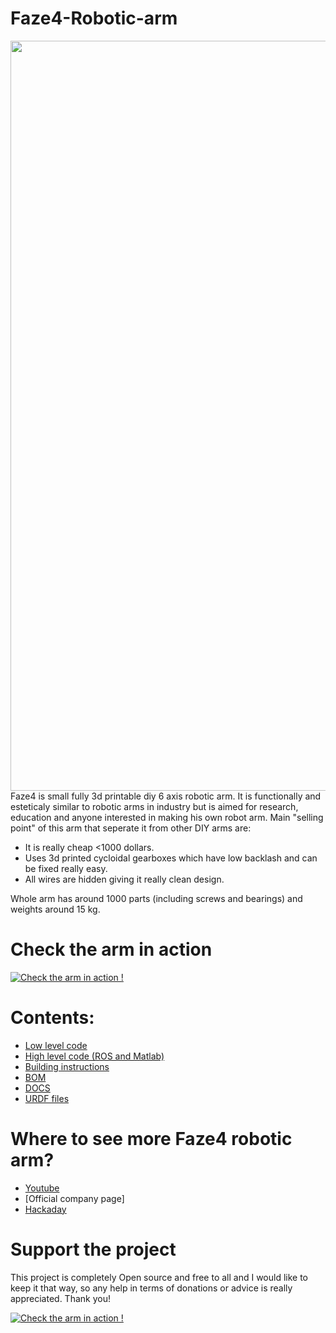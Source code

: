 # Faze4-Robotic-arm


<img src="https://user-images.githubusercontent.com/30388414/86795587-028dbb80-c06e-11ea-9d71-3d6fbda6cb87.png" width="1200"> 
Faze4 is small fully 3d printable diy 6 axis robotic arm. It is functionally and esteticaly similar to robotic arms in industry but is aimed for research, education and 
anyone interested in making his own robot arm. Main "selling point" of this arm that seperate it from other DIY arms are:

* It is really cheap <1000 dollars.
* Uses 3d printed cycloidal gearboxes which have low backlash and can be fixed really easy.
* All wires are hidden giving it really clean design.


Whole arm has around 1000 parts (including screws and bearings) and weights around 15 kg.

# Check the arm in action 
[![Check the arm in action !](https://user-images.githubusercontent.com/30388414/86797452-f86cbc80-c06f-11ea-962e-c3f80d14b41b.png)](https://www.youtube.com/watch?v=OHw6_l_8Tnk)

# Contents:

- [Low level code](https://www.google.com/)
- [High level code (ROS and Matlab)](https://www.google.com/)
- [Building instructions](https://github.com/PCrnjak/Faze4-Robotic-arm/blob/master/Assembly%20instructions%203.0.pdf)
- [BOM](https://github.com/PCrnjak/Faze4-Robotic-arm/blob/master/Bom_1.2_joint2_update.xlsx) 
- [DOCS](https://www.google.com/)
- [URDF files](https://github.com/PCrnjak/Faze4-Robotic-arm/tree/master/URDF_FAZE4)

# Where to see more Faze4 robotic arm?
- [Youtube](https://www.youtube.com/channel/UCp3sDRwVkbm7b2M-2qwf5aQ)
- [Official company page]
- [Hackaday](https://hackaday.io/project/167247-faze4-robotic-arm)


# Support the project

This project is completely Open source and free to all and I would like to keep it that way, so any help 
in terms of donations or advice is really appreciated. Thank you!

[![Check the arm in action !](https://user-images.githubusercontent.com/30388414/86798915-a036ba00-c071-11ea-824d-4456f2cdf797.png)](https://paypal.me/PCrnjak?locale.x=en_US)


